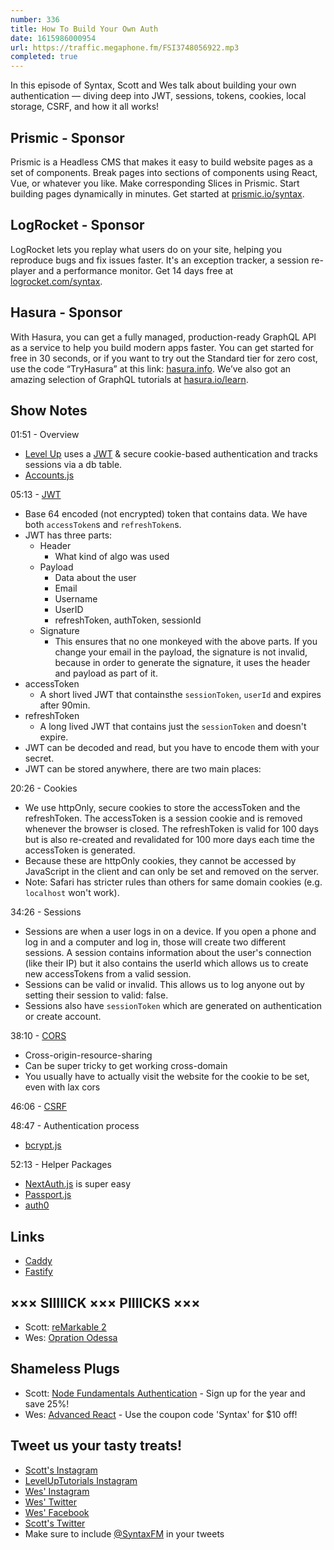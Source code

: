 ```yaml
---
number: 336
title: How To Build Your Own Auth
date: 1615986000954
url: https://traffic.megaphone.fm/FSI3748056922.mp3
completed: true
---
```


In this episode of Syntax, Scott and Wes talk about building your own authentication — diving deep into JWT, sessions, tokens, cookies, local storage, CSRF, and how it all works!

## Prismic - Sponsor
Prismic is a Headless CMS that makes it easy to build website pages as a set of components. Break pages into sections of components using React, Vue, or whatever you like. Make corresponding Slices in Prismic. Start building pages dynamically in minutes. Get started at [prismic.io/syntax](https://prismic.io/syntax).

## LogRocket - Sponsor
LogRocket lets you replay what users do on your site, helping you reproduce bugs and fix issues faster. It's an exception tracker, a session re-player and a performance monitor. Get 14 days free at [logrocket.com/syntax](https://logrocket.com/syntax).

## Hasura - Sponsor
With Hasura, you can get a fully managed, production-ready GraphQL API as a service to help you build modern apps faster. You can get started for free in 30 seconds, or if you want to try out the Standard tier for zero cost, use the code “TryHasura” at this link: [hasura.info](https://hasura.info/freetrial). We’ve also got an amazing selection of GraphQL tutorials at [hasura.io/learn](https://hasura.io/learn).

## Show Notes
01:51 - Overview
* [Level Up](https://www.leveluptutorials.com/) uses a [JWT](https://jwt.io/) & secure cookie-based authentication and tracks sessions via a db table.
* [Accounts.js](https://www.accountsjs.com/)

05:13 - [JWT](https://jwt.io/)
* Base 64 encoded (not encrypted) token that contains data. We have both `accessToken`s and `refreshToken`s.
* JWT has three parts:
  * Header
    * What kind of algo was used
  * Payload
    * Data about the user
    * Email
    * Username
    * UserID
    * refreshToken, authToken, sessionId
  * Signature
    * This ensures that no one monkeyed with the above parts. If you change your email in the payload, the signature is not invalid, because in order to generate the signature, it uses the header and payload as part of it.
* accessToken
  * A short lived JWT that containsthe `sessionToken`, `userId` and expires after 90min.
* refreshToken
  * A long lived JWT that contains just the `sessionToken` and doesn't expire.
* JWT can be decoded and read, but you have to encode them with your secret. 
* JWT can be stored anywhere, there are two main places:

20:26 - Cookies
* We use httpOnly, secure cookies to store the accessToken and the refreshToken. The accessToken is a session cookie and is removed whenever the browser is closed. The refreshToken is valid for 100 days but is also re-created and revalidated for 100 more days each time the accessToken is generated.
* Because these are httpOnly cookies, they cannot be accessed by JavaScript in the client and can only be set and removed on the server.
* Note: Safari has stricter rules than others for same domain cookies (e.g. `localhost` won't work).

34:26 - Sessions
* Sessions are when a user logs in on a device. If you open a phone and log in and a computer and log in, those will create two different sessions. A session contains information about the user's connection (like their IP) but it also contains the userId which allows us to create new accessTokens from a valid session.
* Sessions can be valid or invalid. This allows us to log anyone out by setting their session to valid: false.
* Sessions also have `sessionToken` which are generated on authentication or create account.

38:10 - [CORS](https://developer.mozilla.org/en-US/docs/Web/HTTP/CORS)
* Cross-origin-resource-sharing
* Can be super tricky to get working cross-domain
* You usually have to actually visit the website for the cookie to be set, even with lax cors

46:06 - [CSRF](https://developer.mozilla.org/en-US/docs/Glossary/CSRF)

48:47 - Authentication process
* [bcrypt.js](https://www.npmjs.com/package/bcryptjs)

52:13 - Helper Packages
* [NextAuth.js](https://next-auth.js.org/) is super easy
* [Passport.js](http://www.passportjs.org/)
* [auth0](https://auth0.com/)

## Links
* [Caddy](https://caddyserver.com/)
* [Fastify](https://www.fastify.io/)

## ××× SIIIIICK ××× PIIIICKS ×××
* Scott: [reMarkable 2](https://remarkable.com/store/remarkable-2)
* Wes: [Opration Odessa](https://www.netflix.com/title/80202236)

## Shameless Plugs
* Scott: [Node Fundamentals Authentication](https://www.leveluptutorials.com/pro) - Sign up for the year and save 25%!
* Wes: [Advanced React](https://advancedreact.com/) - Use the coupon code 'Syntax' for $10 off!

## Tweet us your tasty treats!
* [Scott's Instagram](https://www.instagram.com/stolinski/)
* [LevelUpTutorials Instagram](https://www.instagram.com/LevelUpTutorials/)
* [Wes' Instagram](https://www.instagram.com/wesbos/)
* [Wes' Twitter](https://twitter.com/wesbos)
* [Wes' Facebook](https://www.facebook.com/wesbos.developer)
* [Scott's Twitter](https://twitter.com/stolinski)
* Make sure to include [@SyntaxFM](https://twitter.com/SyntaxFM) in your tweets